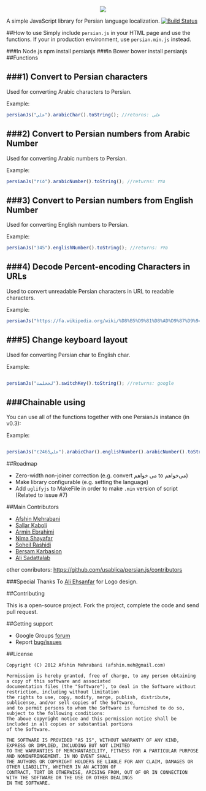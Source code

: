 <p align="center"><img src="http://usabli.ca/persianjs/usablica-persianjs-logo300.png"></p>

A simple JavaScript library for Persian language localization.
[![Build Status](https://travis-ci.org/usablica/persian.js.png?branch=master)](https://travis-ci.org/usablica/persian.js)

##How to use
Simply include `persian.js` in your HTML page and use the functions.
If your in production environment, use `persian.min.js` instead.

###In Node.js
    npm install persianjs
###In Bower
    bower install persianjs
##Functions

###1) Convert to Persian characters
----------
Used for converting Arabic characters to Persian.

Example:

```javascript
persianJs("علي").arabicChar().toString(); //returns: علی
````

###2) Convert to Persian numbers from Arabic Number
----------
Used for converting Arabic numbers to Persian.

Example:

```javascript
persianJs("٣٤٥").arabicNumber().toString(); //returns: ۳۴۵
````
###3) Convert to Persian numbers from English Number
----------
Used for converting English numbers to Persian.

Example:

```javascript
persianJs("345").englishNumber().toString(); //returns: ۳۴۵
````
###4) Decode Percent-encoding Characters in URLs
----------
Used to convert unreadable Persian characters in URL to readable characters.

Example:

```javascript
persianJs("https://fa.wikipedia.org/wiki/%D8%B5%D9%81%D8%AD%D9%87%D9%94_%D8%A7%D8%B5%D9%84%DB%8C").fixURL().toString(); //returns https://fa.wikipedia.org/wiki/صفحهٔ_اصلی
````
###5) Change keyboard layout
----------
Used for converting Persian char to English char.

Example:

```javascript

persianJs("لخخلمث").switchKey().toString(); //returns: google
````

###Chainable using
----------
You can use all of the functions together with one PersianJs instance (in v0.3):

Example:

```javascript

persianJs("علي٤2465").arabicChar().englishNumber().arabicNumber().toString(); //returns: علی۴۲۴۶۵
````


##Roadmap
- Zero-width non-joiner correction (e.g. convert می خواهم to می‌خواهم)
- Make library configurable (e.g. setting the language)
- Add `uglifyjs` to MakeFile in order to make `.min` version of script (Related to issue #7)

##Main Contributors
- [Afshin Mehrabani](http://afshinm.name/)
- [Sallar Kaboli](http://sallar.me/)
- [Armin Ebrahimi](http://netso.io/)
- [Nima Shayafar](http://blog.phpmystery.com/)
- [Soheil Rashidi](http://soheilrashidi.com/)
- [Bersam Karbasion](http://bersam.org)
- [Ali Sadattalab](https://github.com/salisa)

other conributors: https://github.com/usablica/persian.js/contributors

###Special Thanks
To [Ali Ehsanfar](http://ehsanfar.com/) for Logo design.

##Contributing

This is a open-source project. Fork the project, complete the code and send pull request.

##Getting support

- Google Groups [forum](http://groups.google.com/group/persianJs)
- Report [bug/issues](https://github.com/usablica/persian.js/issues)

##License

    Copyright (C) 2012 Afshin Mehrabani (afshin.meh@gmail.com)

    Permission is hereby granted, free of charge, to any person obtaining a copy of this software and associated
    documentation files (the "Software"), to deal in the Software without restriction, including without limitation
    the rights to use, copy, modify, merge, publish, distribute, sublicense, and/or sell copies of the Software,
    and to permit persons to whom the Software is furnished to do so, subject to the following conditions:
    The above copyright notice and this permission notice shall be included in all copies or substantial portions
    of the Software.

    THE SOFTWARE IS PROVIDED "AS IS", WITHOUT WARRANTY OF ANY KIND, EXPRESS OR IMPLIED, INCLUDING BUT NOT LIMITED
    TO THE WARRANTIES OF MERCHANTABILITY, FITNESS FOR A PARTICULAR PURPOSE AND NONINFRINGEMENT. IN NO EVENT SHALL
    THE AUTHORS OR COPYRIGHT HOLDERS BE LIABLE FOR ANY CLAIM, DAMAGES OR OTHER LIABILITY, WHETHER IN AN ACTION OF
    CONTRACT, TORT OR OTHERWISE, ARISING FROM, OUT OF OR IN CONNECTION WITH THE SOFTWARE OR THE USE OR OTHER DEALINGS
    IN THE SOFTWARE.
